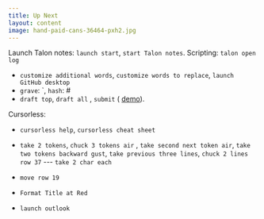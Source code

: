 ```yaml
---
title: Up Next
layout: content
image: hand-paid-cans-36464-pxh2.jpg
---
```


Launch Talon notes: `launch start`, `start Talon notes`.  Scripting: `talon open log`
- `customize additional words`, `customize words to replace`, `launch GitHub desktop` 
- `grave`: \`, `hash`: #
- `draft top`, `draft all` , `submit` ( [demo](https://www.youtube.com/watch?v=U6Q9qjSIVQg)).

Cursorless:
- `cursorless help`, `cursorless cheat sheet`
- `take 2 tokens`, `chuck 3 tokens air` , `take second next token air`, `take two tokens backward gust`, `take previous three lines`, `chuck 2 lines row 37`
--- `take 2 char each`
- `move row 19`
- `Format Title at Red`

- `launch outlook`